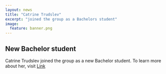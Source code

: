 ```yaml
---
layout: news
title: "Catrine Trudslev"  
excerpt: "joined the group as a Bachelors student" 
image:
  feature: banner.png
---
```


## New Bachelor student

Catrine Trudslev joined the group as a new Bachelor student. To learn more about her, visit [Link](/people/catrine_trudslev)

